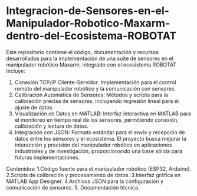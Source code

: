 # Integracion-de-Sensores-en-el-Manipulador-Robotico-Maxarm-dentro-del-Ecosistema-ROBOTAT
Este repositorio contiene el código, documentación y recursos desarrollados para la implementación de una suite de sensores en el manipulador robótico Maxarm, integrado con el ecosistema ROBOTAT
Incluye:

1. Conexión TCP/IP Cliente-Servidor: Implementación para el control remoto del manipulador robótico y la comunicación con sensores.
2. Calibración Automática de Sensores: Métodos y scripts para la calibración precisa de sensores, incluyendo regresión lineal para el ajuste de datos.
3. Visualización de Datos en MATLAB: Interfaz interactiva en MATLAB para el monitoreo en tiempo real de los sensores, permitiendo conexión, calibración y lectura de datos.
4. Integración con JSON: Formato estándar para el envío y recepción de datos entre los sensores y el ecosistema.
El proyecto busca mejorar la interacción y precisión del manipulador robótico en aplicaciones industriales y de investigación, proporcionando una base sólida para futuras implementaciones.

Contenidos:
1.Código fuente para el manipulador robótico (ESP32, Arduino).
2.Scripts de calibración y procesamiento de datos.
3.Interfaz gráfica en MATLAB App Designer.
4.Archivos JSON para la configuración y comunicación de sensores.
5. Documentación técnica.


